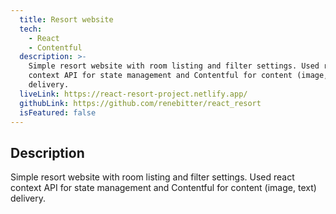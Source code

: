 ```yaml
---
  title: Resort website
  tech:
    - React
    - Contentful
  description: >-
    Simple resort website with room listing and filter settings. Used react
    context API for state management and Contentful for content (image, text)
    delivery.
  liveLink: https://react-resort-project.netlify.app/
  githubLink: https://github.com/renebitter/react_resort
  isFeatured: false
---
```


## Description

Simple resort website with room listing and filter settings. Used react
context API for state management and Contentful for content (image, text)
delivery.

